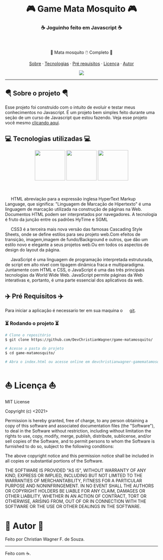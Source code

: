 <h1 align="center">🎮 Game Mata Mosquito 🎮</h1>

<h3 align="center">
    ☕ Joguinho feito em Javascript ☕ </br></br></br>
</h3>


<p align="center">🎯 Mata mosquito 🖱️ Completo 🎯</p> 

<p align="center">
  <a href="#sobre">Sobre</a> ·
  <a href="#tecnologias">Tecnologias</a> ·
  <a href="#pre-req">Pré requisitos</a> ·
  <a href="#licença">Licença</a> ·
  <a href="#autor">Autor</a>
</p>

<div align="center">
    <img src="https://cdn.discordapp.com/attachments/857822189390135296/991799965846347806/mata-mosquito.gif"/>
</div>

---

<div id="sobre"></div>

<h2> 🪂 Sobre o projeto 🪂 </h2>

Esse projeto foi construido com o intuito de evoluir e testar meus conhecimentos no Javascript. É um projeto bem simples feito durante uma seção de um curso de Javascript que estou fazendo. Veja esse projeto você mesmo [clicando aqui](https://devchristianwagner-gamematamosquito.netlify.app/).



<div id="tecnologias"></div>

<h2>💻 Tecnologias utilizadas 💻</h2>

<div align="center">
   <img src="https://cdn.jsdelivr.net/gh/devicons/devicon/icons/javascript/javascript-original.svg" width="100px"/>
   
   <img src="https://cdn.jsdelivr.net/gh/devicons/devicon/icons/html5/html5-original.svg" width="100px" />

   <img src="https://cdn.jsdelivr.net/gh/devicons/devicon/icons/css3/css3-original.svg" width="100px" />
</div> </br></br>

<img src="https://cdn.jsdelivr.net/gh/devicons/devicon/icons/html5/html5-original.svg" width="15px" /> HTML abreviação para a expressão inglesa HyperText Markup Language, que significa: "Linguagem de Marcação de Hipertexto" é uma linguagem de marcação utilizada na construção de páginas na Web. Documentos HTML podem ser interpretados por navegadores. A tecnologia é fruto da junção entre os padrões HyTime e SGML

<img src="https://cdn.jsdelivr.net/gh/devicons/devicon/icons/css3/css3-original.svg" width="15px" /> CSS3 é a terceira mais nova versão das famosas Cascading Style Sheets, onde se define estilos para seu projeto web.Com efeitos de transição, imagem,imagem de fundo/Background e outros, que dão um estilo novo e elegante a seus projetos web.Ou em todos os aspectos de design do layout da página.

<img src="https://cdn.jsdelivr.net/gh/devicons/devicon/icons/javascript/javascript-original.svg" width="15px"/> JavaScript é uma linguagem de programação interpretada estruturada, de script em alto nível com tipagem dinâmica fraca e multiparadigma. Juntamente com HTML e CSS, o JavaScript é uma das três principais tecnologias da World Wide Web. JavaScript permite páginas da Web interativas e, portanto, é uma parte essencial dos aplicativos da web. 
<div id="pre-req"></div>

<h2>✈️ Pré Requisitos ✈️</h2>

Para iniciar a aplicação é necessario ter em sua maquina  o  <img src="https://cdn.jsdelivr.net/gh/devicons/devicon/icons/git/git-original.svg" width="15px" /> [git](https://git-scm.com/).

### ⏳ Rodando o projeto ⏳

```bash 
# Clone o repositório
$ git clone https://github.com/DevChristianWagner/game-matamosquito/

# Acesse a pasta do projeto
$ cd game-matamosquito/

# Abra o index.html ou acesse online em devchristianwagner-gamematamosquito.netlify.app

```


<div id="licença"></div>

<h1>⛵ Licença ⛵</h1>

MIT License

Copyright (c) <2021> <Christian Wagner F. de Souza>

Permission is hereby granted, free of charge, to any person obtaining a copy
of this software and associated documentation files (the "Software"), to deal
in the Software without restriction, including without limitation the rights
to use, copy, modify, merge, publish, distribute, sublicense, and/or sell
copies of the Software, and to permit persons to whom the Software is
furnished to do so, subject to the following conditions:

The above copyright notice and this permission notice shall be included in all
copies or substantial portions of the Software.

THE SOFTWARE IS PROVIDED "AS IS", WITHOUT WARRANTY OF ANY KIND, EXPRESS OR
IMPLIED, INCLUDING BUT NOT LIMITED TO THE WARRANTIES OF MERCHANTABILITY,
FITNESS FOR A PARTICULAR PURPOSE AND NONINFRINGEMENT. IN NO EVENT SHALL THE
AUTHORS OR COPYRIGHT HOLDERS BE LIABLE FOR ANY CLAIM, DAMAGES OR OTHER
LIABILITY, WHETHER IN AN ACTION OF CONTRACT, TORT OR OTHERWISE, ARISING FROM,
OUT OF OR IN CONNECTION WITH THE SOFTWARE OR THE USE OR OTHER DEALINGS IN THE
SOFTWARE.


<div id="autor"></div>

<h1>🚀 Autor 🚀</h1>

Feito por Christian Wagner F. de Souza.

---

Feito com ☕. 
